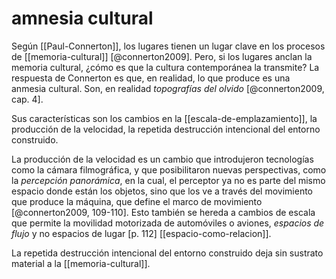 # amnesia cultural
Según [[Paul-Connerton]], los lugares tienen un lugar clave en los procesos de [[memoria-cultural]] [@connerton2009]. Pero, si los lugares anclan la memoria cultural, ¿cómo es que la cultura contemporánea la transmite? La respuesta de Connerton es que, en realidad, lo que produce es una anmesia cultural. Son, en realidad *topografías del olvido* [@connerton2009, cap. 4].

Sus características son los cambios en la [[escala-de-emplazamiento]], la producción de la velocidad, la repetida destrucción intencional del entorno construido.

La producción de la velocidad es un cambio que introdujeron tecnologías como la cámara filmográfica, y que posibilitaron nuevas perspectivas, como la *percepción panorámica*, en la cual, el perceptor ya no es parte del mismo espacio donde están los objetos, sino que los ve a través del movimiento que produce la máquina, que define el marco de movimiento [@connerton2009, 109-110]. Esto también se hereda a cambios de escala que permite la movilidad motorizada de automóviles o aviones, *espacios de flujo* y no espacios de lugar [p. 112] [[espacio-como-relacion]].

La repetida destrucción intencional del entorno construido deja sin sustrato material a la [[memoria-cultural]].
